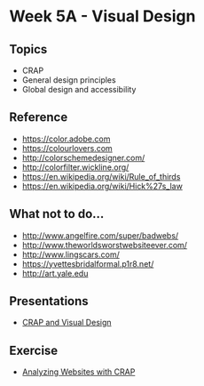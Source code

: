 # Week 5A - Visual Design

## Topics
- CRAP
- General design principles
- Global design and accessibility

## Reference
- https://color.adobe.com
- https://colourlovers.com
- http://colorschemedesigner.com/
- http://colorfilter.wickline.org/ 
- https://en.wikipedia.org/wiki/Rule_of_thirds
- https://en.wikipedia.org/wiki/Hick%27s_law

## What not to do...
- http://www.angelfire.com/super/badwebs/
- http://www.theworldsworstwebsiteever.com/
- http://www.lingscars.com/
- https://yvettesbridalformal.p1r8.net/
- http://art.yale.edu

## Presentations
- [CRAP and Visual Design](../presentations/4A-CRAP.pdf)

## Exercise
- [Analyzing Websites with CRAP](../exercises/week-4/Exercise-CRAP.docx)
